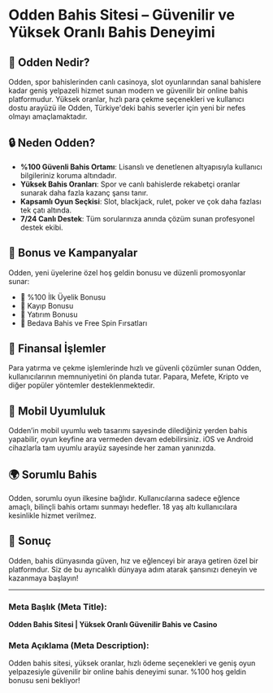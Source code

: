 # Odden Bahis Sitesi – Güvenilir ve Yüksek Oranlı Bahis Deneyimi

## 🎯 Odden Nedir?

Odden, spor bahislerinden canlı casinoya, slot oyunlarından sanal bahislere kadar geniş yelpazeli hizmet sunan modern ve güvenilir bir online bahis platformudur. Yüksek oranlar, hızlı para çekme seçenekleri ve kullanıcı dostu arayüzü ile Odden, Türkiye'deki bahis severler için yeni bir nefes olmayı amaçlamaktadır.

## 🔒 Neden Odden?

- **%100 Güvenli Bahis Ortamı**: Lisanslı ve denetlenen altyapısıyla kullanıcı bilgileriniz koruma altındadır.
- **Yüksek Bahis Oranları**: Spor ve canlı bahislerde rekabetçi oranlar sunarak daha fazla kazanç şansı tanır.
- **Kapsamlı Oyun Seçkisi**: Slot, blackjack, rulet, poker ve çok daha fazlası tek çatı altında.
- **7/24 Canlı Destek**: Tüm sorularınıza anında çözüm sunan profesyonel destek ekibi.

## 🎁 Bonus ve Kampanyalar

Odden, yeni üyelerine özel hoş geldin bonusu ve düzenli promosyonlar sunar:

- 🎉 %100 İlk Üyelik Bonusu
- 🔄 Kayıp Bonusu
- 💸 Yatırım Bonusu
- 🎁 Bedava Bahis ve Free Spin Fırsatları

## 🏦 Finansal İşlemler

Para yatırma ve çekme işlemlerinde hızlı ve güvenli çözümler sunan Odden, kullanıcılarının memnuniyetini ön planda tutar. Papara, Mefete, Kripto ve diğer popüler yöntemler desteklenmektedir.

## 📱 Mobil Uyumluluk

Odden’in mobil uyumlu web tasarımı sayesinde dilediğiniz yerden bahis yapabilir, oyun keyfine ara vermeden devam edebilirsiniz. iOS ve Android cihazlarla tam uyumlu arayüz sayesinde her zaman yanınızda.

## 🌍 Sorumlu Bahis

Odden, sorumlu oyun ilkesine bağlıdır. Kullanıcılarına sadece eğlence amaçlı, bilinçli bahis ortamı sunmayı hedefler. 18 yaş altı kullanıcılara kesinlikle hizmet verilmez.

## 📌 Sonuç

Odden, bahis dünyasında güven, hız ve eğlenceyi bir araya getiren özel bir platformdur. Siz de bu ayrıcalıklı dünyaya adım atarak şansınızı deneyin ve kazanmaya başlayın!

---

### Meta Başlık (Meta Title):
**Odden Bahis Sitesi | Yüksek Oranlı Güvenilir Bahis ve Casino**

### Meta Açıklama (Meta Description):
Odden bahis sitesi, yüksek oranlar, hızlı ödeme seçenekleri ve geniş oyun yelpazesiyle güvenilir bir online bahis deneyimi sunar. %100 hoş geldin bonusu seni bekliyor!
